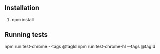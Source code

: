 ## Installation 

1. npm install

## Running tests

npm run test-chrome --tags @tagId
npm run test-chrome-hl --tags @tagId